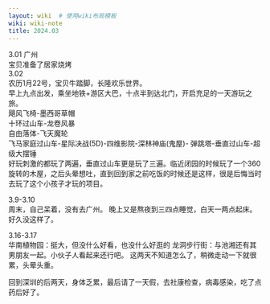 ```yaml
---
layout: wiki  # 使用wiki布局模板
wiki: wiki-note
title: 2024.03
---
```


3.01 广州  
宝贝准备了居家烧烤  
3.02  
农历1月22号，宝贝牛踏脚，长隆欢乐世界。  
早上九点出发，乘坐地铁+游区大巴，十点半到达北门，开启充足的一天游玩之旅。  
飓风飞椅-墨西哥草帽  
十环过山车-龙卷风暴  
自由落体-飞天魔轮  
飞马家庭过山车-星际决战(5D)-四维影院-深林神庙(鬼屋)-
弹跳塔-垂直过山车-超级大摆锤  
好玩刺激的都玩了两遍，垂直过山车更是玩了三遍。临近闭园的时候玩了一个360旋转的木屋，之后头晕想吐，直到回到家之前吃饭的时候还是这样，很是后悔当时去玩了这个小孩子才玩的项目。

3.9-3.10  
周末，自己呆着，没有去广州。
晚上又是熬夜到三四点睡觉，白天一两点起床。好久没这样了。

3.16-3.17  
华南植物园：挺大，但没什么好看，也没什么好逛的
龙洞步行街：与池湘还有其男朋友一起。小伙子人看起来还行吧。
这两天不知道怎么了，稍微走动一下就很累，头晕头重。

回到深圳的后两天，身体乏累，最后请了一天假，去社康检查，病毒感染，吃了点药后好了。